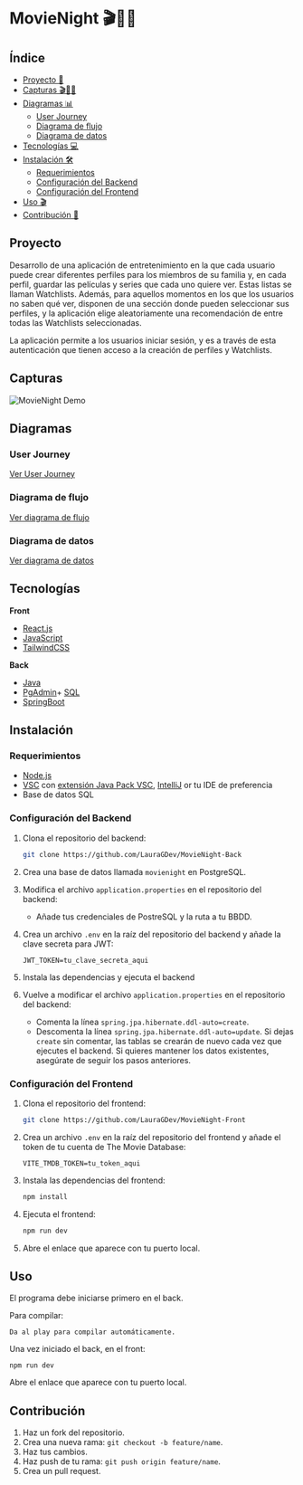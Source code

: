 # MovieNight 🎬🍿💜

## Índice
- [Proyecto 📝](#proyecto)
- [Capturas 🎬🍿💜](#capturas)
- [Diagramas 📊](#diagramas)
    - [User Journey](#user-journey)
    - [Diagrama de flujo](#diagrama-de-flujo)
    - [Diagrama de datos](#diagrama-de-datos)
- [Tecnologías 💻](#tecnologías)
- [Instalación 🛠️](#instalación)
    - [Requerimientos](#requerimientos)
    - [Configuración del Backend](#configuración-del-backend)
    - [Configuración del Frontend](#configuración-del-frontend)
- [Uso 🎬](#uso)
- [Contribución 🤝](#contribución)


## Proyecto
Desarrollo de una aplicación de entretenimiento en la que cada usuario puede crear diferentes perfiles para los miembros de su familia y, en cada perfil, guardar las películas y series que cada uno quiere ver. Estas listas se llaman Watchlists. Además, para aquellos momentos en los que los usuarios no saben qué ver, disponen de una sección donde pueden seleccionar sus perfiles, y la aplicación elige aleatoriamente una recomendación de entre todas las Watchlists seleccionadas.

La aplicación permite a los usuarios iniciar sesión, y es a través de esta autenticación que tienen acceso a la creación de perfiles y Watchlists.

## Capturas
![MovieNight Demo](https://github.com/user-attachments/assets/2498e441-ebca-4a8d-aff4-8efe3e0c35e0)

## Diagramas

### User Journey
[Ver User Journey](https://www.figma.com/board/buVjsRuDOaGSes8WQZTz8q/Userflow?node-id=0-1&node-type=CANVAS&t=yiLqRsjrYGBHnWDj-0)

### Diagrama de flujo
[Ver diagrama de flujo](https://www.figma.com/board/NpRra1k4BiQM8sa8Bk0dxE/Workflow-MovieNight?node-id=0-1&node-type=canvas&t=ObfcgA7bbP8enl2w-0)

### Diagrama de datos
[Ver diagrama de datos](https://www.figma.com/board/NpRra1k4BiQM8sa8Bk0dxE/Workflow-MovieNight?node-id=0-1&node-type=canvas&t=ObfcgA7bbP8enl2w-0) 

## Tecnologías

**Front**
- [React.js](https://react.dev/)
- [JavaScript](https://www.w3schools.com/js/js_intro.asp)
- [TailwindCSS](https://tailwindcss.com/)

**Back**
- [Java](https://www.java.com)
- [PgAdmin](https://www.pgadmin.org/)+ [SQL](https://www.w3schools.com/sql/default.asp)
- [SpringBoot](https://spring.io/projects/spring-boot)


## Instalación

### Requerimientos

- [Node.js](https://nodejs.org/en)
- [VSC](https://www.w3schools.com/java/java_intro.asp) con [extensión Java Pack VSC](vscjava.vscode-java-pack), [IntelliJ](https://www.jetbrains.com/es-es/idea/)  or tu IDE de preferencia
- Base de datos SQL


### Configuración del Backend

1. Clona el repositorio del backend:
    ```bash
    git clone https://github.com/LauraGDev/MovieNight-Back
    ```

2. Crea una base de datos llamada `movienight` en PostgreSQL.

3. Modifica el archivo `application.properties` en el repositorio del backend:
    - Añade tus credenciales de PostreSQL y la ruta a tu BBDD.

5. Crea un archivo `.env` en la raíz del repositorio del backend y añade la clave secreta para JWT:
    ```plaintext
    JWT_TOKEN=tu_clave_secreta_aqui
    ```

6. Instala las dependencias y ejecuta el backend

7. Vuelve a modificar el archivo `application.properties` en el repositorio del backend:
    - Comenta la línea `spring.jpa.hibernate.ddl-auto=create`.
    - Descomenta la línea `spring.jpa.hibernate.ddl-auto=update`.
      Si dejas `create` sin comentar, las tablas se crearán de nuevo cada vez que ejecutes el backend. Si quieres mantener los datos existentes, asegúrate de seguir los pasos anteriores.



### Configuración del Frontend

1. Clona el repositorio del frontend:
    ```bash
    git clone https://github.com/LauraGDev/MovieNight-Front
    ```

2. Crea un archivo `.env` en la raíz del repositorio del frontend y añade el token de tu cuenta de The Movie Database:
    ```plaintext
    VITE_TMDB_TOKEN=tu_token_aqui
    ```

3. Instala las dependencias del frontend:
    ```bash
    npm install
    ```

4. Ejecuta el frontend:
    ```bash
    npm run dev
    ```

5. Abre el enlace que aparece con tu puerto local.

## Uso
El programa debe iniciarse primero en el back.

Para compilar:

```
Da al play para compilar automáticamente.

```

Una vez iniciado el back, en el front:

```
npm run dev
```

Abre el enlace que aparece con tu puerto local.


## Contribución

1. Haz un fork del repositorio.
2. Crea una nueva rama: `git checkout -b feature/name`.
3. Haz tus cambios.
4. Haz push de tu rama: `git push origin feature/name`.
5. Crea un pull request.


